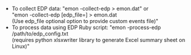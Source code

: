  * To collect EDP data:
  "emon -collect-edp > emon.dat" or <br>
  "emon -collect-edp [edp_file=<edp-events-file>] > emon.dat <br> 
  (Use edp_file optional option to provide custom events file)" <br>
 * To process data using EDP Ruby script: 
  "emon -process-edp /path/to/edp_config.txt <br> 
  (requires python xlsxwriter library to generate Excel summary sheet on Linux)" <br>
